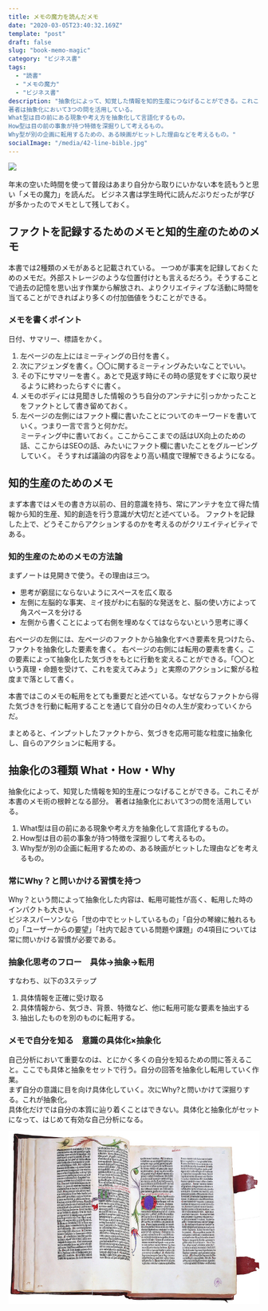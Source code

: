 ```yaml
---
title: メモの魔力を読んだメモ
date: "2020-03-05T23:40:32.169Z"
template: "post"
draft: false
slug: "book-memo-magic"
category: "ビジネス書"
tags:
  - "読書"
  - "メモの魔力"
  - "ビジネス書"
description: "抽象化によって、知覚した情報を知的生産につなげることができる。これこそが本書のメモ術の根幹となる部分。
著者は抽象化において3つの問を活用している。
What型は目の前にある現象や考え方を抽象化して言語化するもの。
How型は目の前の事象が持つ特徴を深掘りして考えるもの。
Why型が別の企画に転用するための、ある映画がヒットした理由などを考えるもの。"
socialImage: "/media/42-line-bible.jpg"
---
```


<a href="https://www.amazon.co.jp/%E3%83%A1%E3%83%A2%E3%81%AE%E9%AD%94%E5%8A%9B-Magic-Memos-NewsPicks-Book/dp/4344034082/ref=as_li_ss_il?_encoding=UTF8&qid=1588393838&sr=8-1&linkCode=li3&tag=10010d-22&linkId=16212bedd5b670796947534ef9744660&language=ja_JP" target="_blank"><img border="0" src="//ws-fe.amazon-adsystem.com/widgets/q?_encoding=UTF8&ASIN=4344034082&Format=_SL250_&ID=AsinImage&MarketPlace=JP&ServiceVersion=20070822&WS=1&tag=10010d-22&language=ja_JP" ></a><img src="https://ir-jp.amazon-adsystem.com/e/ir?t=10010d-22&language=ja_JP&l=li3&o=9&a=4344034082" width="1" height="1" border="0" alt="" style="border:none !important; margin:0px !important;" />

年末の空いた時間を使って普段はあまり自分から取りにいかない本を読もうと思い「メモの魔力」を読んだ。
ビジネス書は学生時代に読んだぶりだったが学びが多かったのでメモとして残しておく。

## ファクトを記録するためのメモと知的生産のためのメモ
本書では2種類のメモがあると記載されている。
一つめが事実を記録しておくためのメモだ。外部ストレージのような位置付けとも言えるだろう。そうすることで過去の記憶を思い出す作業から解放され、よりクリエイティブな活動に時間を当てることができればより多くの付加価値をうむことができる。

### メモを書くポイント
日付、サマリー、標語をかく。
1. 左ページの左上にはミーティングの日付を書く。
1. 次にアジェンダを書く。〇〇に関するミーティングみたいなことでいい。
1. その下にサマリーを書く。あとで見返す時にその時の感覚をすぐに取り戻せるように終わったらすぐに書く。
1. メモのボディには見聞きした情報のうち自分のアンテナに引っかかったことをファクトとして書き留めておく。
1. 左ページの左側にはファクト欄に書いたことについてのキーワードを書いていく。つまり一言で言うと何かだ。<br>ミーティング中に書いておく。ここからここまでの話はUX向上のための話、ここからはSEOの話、みたいにファクト欄に書いたことをグルーピングしていく。
そうすれば議論の内容をより高い精度で理解できるようになる。

## 知的生産のためのメモ
まず本書ではメモの書き方以前の、目的意識を持ち、常にアンテナを立て得た情報から知的生産、知的創造を行う意識が大切だと述べている。
ファクトを記録した上で、どうそこからアクションするのかを考えるのがクリエイティビティである。

### 知的生産のためのメモの方法論
まずノートは見開きで使う。その理由は三つ。
- 思考が窮屈にならないようにスペースを広く取る
- 左側に左脳的な事実、ミイ技がわに右脳的な発送をと、脳の使い方によって角スペースを分ける
- 左側から書くことによって右側を埋めなくてはならないという思考に導く

右ページの左側には、左ページのファクトから抽象化すべき要素を見つけたら、ファクトを抽象化した要素を書く。
右ページの右側には転用の要素を書く。この要素によって抽象化した気づきをもとに行動を変えることができる。「〇〇という真理・命題を受けて、これを変えてみよう」と実際のアクションに繋がる粒度まで落として書く。

本書ではこのメモの転用をとても重要だと述べている。なぜならファクトから得た気づきを行動に転用することを通じて自分の日々の人生が変わっていくからだ。

まとめると、インプットしたファクトから、気づきを応用可能な粒度に抽象化し、自らのアクションに転用する。

## 抽象化の3種類 What・How・Why
抽象化によって、知覚した情報を知的生産につなげることができる。これこそが本書のメモ術の根幹となる部分。
著者は抽象化において3つの問を活用している。
1. What型は目の前にある現象や考え方を抽象化して言語化するもの。
1. How型は目の前の事象が持つ特徴を深掘りして考えるもの。
1. Why型が別の企画に転用するための、ある映画がヒットした理由などを考えるもの。

### 常にWhy？と問いかける習慣を持つ
Why？という問によって抽象化した内容は、転用可能性が高く、転用した時のインパクトも大きい。<br>ビジネスパーソンなら「世の中でヒットしているもの」「自分の琴線に触れるもの」「ユーザーからの要望」「社内で起きている問題や課題」の4項目については常に問いかける習慣が必要である。

### 抽象化思考のフロー　具体→抽象→転用
すなわち、以下の3ステップ
1. 具体情報を正確に受け取る
2. 具体情報から、気づき、背景、特徴など、他に転用可能な要素を抽出する
3. 抽出したものを別のものに転用する。

### メモで自分を知る　意識の具体化×抽象化
自己分析において重要なのは、とにかく多くの自分を知るための問に答えること。ここでも具体と抽象をセットで行う。自分の回答を抽象化し転用していく作業。<br>
まず自分の意識に目を向け具体化していく。次にWhy?と問いかけて深掘りする。これが抽象化。<br>
具体化だけでは自分の本質に辿り着くことはできない。具体化と抽象化がセットになって、はじめて有効な自己分析になる。

![42-line-bible.jpg](/media/42-line-bible.jpg)
